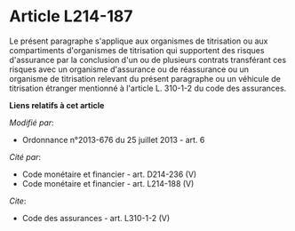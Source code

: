 # Article L214-187

Le présent paragraphe s'applique aux organismes de titrisation ou aux compartiments d'organismes de titrisation qui
supportent des risques d'assurance par la conclusion d'un ou de plusieurs contrats transférant ces risques avec un organisme
d'assurance ou de réassurance ou un organisme de titrisation relevant du présent paragraphe ou un véhicule de titrisation
étranger mentionné à l'article L. 310-1-2 du code des assurances.

**Liens relatifs à cet article**

_Modifié par_:

  - Ordonnance n°2013-676 du 25 juillet 2013 - art. 6

_Cité par_:

  - Code monétaire et financier - art. D214-236 (V)
  - Code monétaire et financier - art. L214-188 (V)

_Cite_:

  - Code des assurances - art. L310-1-2 (V)
